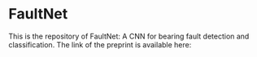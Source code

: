 # FaultNet

This is the repository of FaultNet: A CNN for bearing fault detection and classification. The link of the preprint is available here: 
